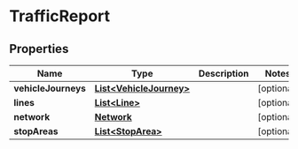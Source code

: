 
# TrafficReport

## Properties
Name | Type | Description | Notes
------------ | ------------- | ------------- | -------------
**vehicleJourneys** | [**List&lt;VehicleJourney&gt;**](VehicleJourney.md) |  |  [optional]
**lines** | [**List&lt;Line&gt;**](Line.md) |  |  [optional]
**network** | [**Network**](Network.md) |  |  [optional]
**stopAreas** | [**List&lt;StopArea&gt;**](StopArea.md) |  |  [optional]




